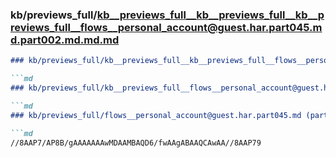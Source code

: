 ### kb/previews_full/kb__previews_full__kb__previews_full__kb__previews_full__flows__personal_account@guest.har.part045.md.part002.md.md.md

```md
### kb/previews_full/kb__previews_full__kb__previews_full__flows__personal_account@guest.har.part045.md.part002.md.md

```md
### kb/previews_full/kb__previews_full__flows__personal_account@guest.har.part045.md.part002.md

```md
### kb/previews_full/flows__personal_account@guest.har.part045.md (part 002)

```md
//8AAP7/AP8B/gAAAAAAAwMDAAMBAQD6/fwAAgABAAQCAwAA//8AAP79
```

```

```

```

```
